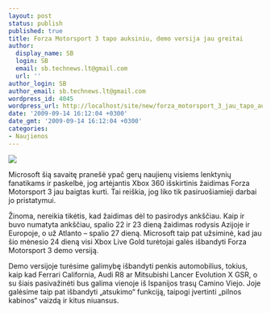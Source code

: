 ```yaml
---
layout: post
status: publish
published: true
title: Forza Motorsport 3 tapo auksiniu, demo versija jau greitai
author:
  display_name: SB
  login: SB
  email: sb.technews.lt@gmail.com
  url: ''
author_login: SB
author_email: sb.technews.lt@gmail.com
wordpress_id: 4045
wordpress_url: http://localhost/site/new/forza_motorsport_3_jau_tapo_auksiniu_demo_versija_jau_greitai/
date: '2009-09-14 16:12:04 +0300'
date_gmt: '2009-09-14 16:12:04 +0300'
categories:
- Naujienos
---
```

<div class="imgright"><img src="http://t1.gstatic.com/images?q=tbn:nFvh8j7JuAf6ZM:http://www.videogamesblogger.com/wp-content/uploads/2009/07/forza-motorsport-3-special-edition.jpg"  /></div>
<p>Microsoft šią savaitę pranešė ypač gerų naujienų visiems lenktynių fanatikams ir paskelbė, jog artėjantis Xbox 360 išskirtinis žaidimas Forza Motorsport 3 jau baigtas kurti. Tai reiškia, jog liko tik pasiruošiamieji darbai jo pristatymui.</p>
<p>Žinoma, nereikia tikėtis, kad žaidimas dėl to pasirodys ankščiau. Kaip ir buvo numatyta ankščiau, spalio 22 ir 23 dieną žaidimas rodysis Azijoje ir Europoje, o už Atlanto – spalio 27 dieną. Microsoft taip pat užsiminė, kad jau šio mėnesio 24 dieną visi Xbox Live Gold turėtojai galės išbandyti Forza Motorsport 3 demo versiją.</p>
<p>Demo versijoje turėsime galimybę išbandyti penkis automobilius, tokius, kaip kad Ferrari California, Audi R8 ar Mitsubishi Lancer Evolution X GSR, o su šiais pasivažinėti bus galima vienoje iš Ispanijos trasų Camino Viejo. Joje galėsime taip pat išbandyti „atsukimo“ funkciją, taipogi įvertinti „pilnos kabinos“ vaizdą ir kitus niuansus.<br /></p>
